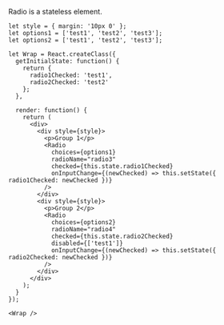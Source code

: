 Radio is a stateless element.

    let style = { margin: '10px 0' };
    let options1 = ['test1', 'test2', 'test3'];
    let options2 = ['test1', 'test2', 'test3'];

    let Wrap = React.createClass({
      getInitialState: function() {
        return {
          radio1Checked: 'test1',
          radio2Checked: 'test2'
        };
      },

      render: function() {
        return (
          <div>
            <div style={style}>
              <p>Group 1</p>
              <Radio
                choices={options1}
                radioName="radio3"
                checked={this.state.radio1Checked}
                onInputChange={(newChecked) => this.setState({ radio1Checked: newChecked })}
              />
            </div>
            <div style={style}>
              <p>Group 2</p>
              <Radio
                choices={options2}
                radioName="radio4"
                checked={this.state.radio2Checked}
                disabled={['test1']}
                onInputChange={(newChecked) => this.setState({ radio2Checked: newChecked })}
              />
            </div>
          </div>
        );
      }
    });

    <Wrap />
